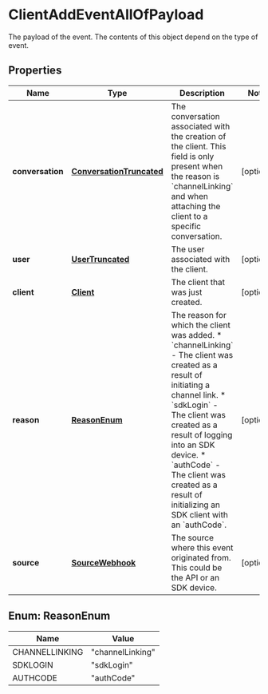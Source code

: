 

# ClientAddEventAllOfPayload

The payload of the event. The contents of this object depend on the type of event.
## Properties

Name | Type | Description | Notes
------------ | ------------- | ------------- | -------------
**conversation** | [**ConversationTruncated**](ConversationTruncated.md) | The conversation associated with the creation of the client. This field is only present when the reason is &#x60;channelLinking&#x60; and when attaching the client to a specific conversation.  |  [optional]
**user** | [**UserTruncated**](UserTruncated.md) | The user associated with the client. |  [optional]
**client** | [**Client**](Client.md) | The client that was just created. |  [optional]
**reason** | [**ReasonEnum**](#ReasonEnum) | The reason for which the client was added. * &#x60;channelLinking&#x60; - The client was created as a result of initiating a channel link. * &#x60;sdkLogin&#x60; - The client was created as a result of logging into an SDK device. * &#x60;authCode&#x60; - The client was created as a result of initializing an SDK client with an &#x60;authCode&#x60;.  |  [optional]
**source** | [**SourceWebhook**](SourceWebhook.md) | The source where this event originated from. This could be the API or an SDK device. |  [optional]



## Enum: ReasonEnum

Name | Value
---- | -----
CHANNELLINKING | &quot;channelLinking&quot;
SDKLOGIN | &quot;sdkLogin&quot;
AUTHCODE | &quot;authCode&quot;



